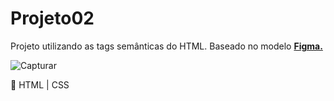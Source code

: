 # Projeto02

Projeto utilizando as tags semânticas do HTML.
Baseado no modelo [**Figma.**](https://www.figma.com/file/JR9K1v9H4tgzZBxtmcW09w/Explorer---Projeto-02-(Copy)?node-id=1%3A5&t=ARIBp816Gy5cY3rB-0)

![Capturar](https://user-images.githubusercontent.com/81052476/221067585-7848dab3-e8c0-4490-a922-a30beb04fdf3.PNG)

:seedling: HTML | CSS
